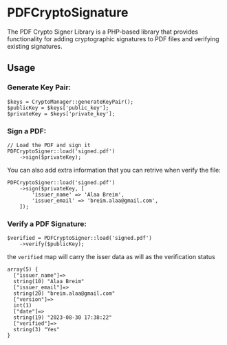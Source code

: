# PDFCryptoSignature
The PDF Crypto Signer Library is a PHP-based library that provides functionality for adding cryptographic signatures to PDF files and verifying existing signatures.

## Usage

### Generate Key Pair:
```
$keys = CryptoManager::generateKeyPair();
$publicKey = $keys['public_key'];
$privateKey = $keys['private_key'];
```

### Sign a PDF:

```
// Load the PDF and sign it
PDFCryptoSigner::load('signed.pdf')
    ->sign($privateKey);
```
You can also add extra information that you can retrive when verify the file:

```
PDFCryptoSigner::load('signed.pdf')
    ->sign($privateKey, [
        'issuer_name' => 'Alaa Breim',
        'issuer_email' => 'breim.alaa@gmail.com',
    ]);
```

### Verify a PDF Signature:
```
$verified = PDFCryptoSigner::load('signed.pdf')
    ->verify($publicKey);
```
the `verified` map will carry the isser data as will as the verification status
```
array(5) {
  ["issuer_name"]=>
  string(10) "Alaa Breim"
  ["issuer_email"]=>
  string(20) "breim.alaa@gmail.com"
  ["version"]=>
  int(1)
  ["date"]=>
  string(19) "2023-08-30 17:38:22"
  ["verified"]=>
  string(3) "Yes"
}
```
